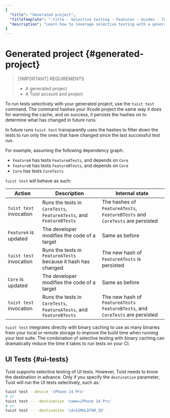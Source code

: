 ```yaml
---
{
  "title": "Generated project",
  "titleTemplate": ":title · Selective testing · Features · Guides · Tuist",
  "description": "Learn how to leverage selective testing with a generated project."
}
---
```

# Generated project {#generated-project}

> [!IMPORTANT] REQUIREMENTS
> - A <LocalizedLink href="/guides/features/projects">generated
>   project</LocalizedLink>
> - A <LocalizedLink href="/guides/server/accounts-and-projects">Tuist account
>   and project</LocalizedLink>

To run tests selectively with your generated project, use the `tuist test`
command. The command
<LocalizedLink href="/guides/features/projects/hashing">hashes</LocalizedLink>
your Xcode project the same way it does for
<LocalizedLink href="/guides/features/cache#cache-warming">warming the
cache</LocalizedLink>, and on success, it persists the hashes on to determine
what has changed in future runs.

In future runs `tuist test` transparently uses the hashes to filter down the
tests to run only the ones that have changed since the last successful test run.

For example, assuming the following dependency graph:

- `FeatureA` has tests `FeatureATests`, and depends on `Core`
- `FeatureB` has tests `FeatureBTests`, and depends on `Core`
- `Core` has tests `CoreTests`

`tuist test` will behave as such:

| Action                  | Description                                                         | Internal state                                                                 |
| ----------------------- | ------------------------------------------------------------------- | ------------------------------------------------------------------------------ |
| `tuist test` invocation | Runs the tests in `CoreTests`, `FeatureATests`, and `FeatureBTests` | The hashes of `FeatureATests`, `FeatureBTests` and `CoreTests` are persisted   |
| `FeatureA` is updated   | The developer modifies the code of a target                         | Same as before                                                                 |
| `tuist test` invocation | Runs the tests in `FeatureATests` because it hash has changed       | The new hash of `FeatureATests` is persisted                                   |
| `Core` is updated       | The developer modifies the code of a target                         | Same as before                                                                 |
| `tuist test` invocation | Runs the tests in `CoreTests`, `FeatureATests`, and `FeatureBTests` | The new hash of `FeatureATests` `FeatureBTests`, and `CoreTests` are persisted |

`tuist test` integrates directly with binary caching to use as many binaries
from your local or remote storage to improve the build time when running your
test suite. The combination of selective testing with binary caching can
dramatically reduce the time it takes to run tests on your CI.

## UI Tests {#ui-tests}

Tuist supports selective testing of UI tests. However, Tuist needs to know the
destination in advance. Only if you specify the `destination` parameter, Tuist
will run the UI tests selectively, such as:
```sh
tuist test --device 'iPhone 14 Pro'
# or
tuist test -- -destination 'name=iPhone 14 Pro'
# or
tuist test -- -destination 'id=SIMULATOR_ID'
```
